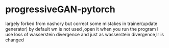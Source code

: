 # progressiveGAN-pytorch
largely forked from nashory but correct some mistakes in trainer(update generator)
by default wn is not used ,open it when you run the program
I use loss of wasserstein divergence and just as wasserstein divergence,lr is changed 
